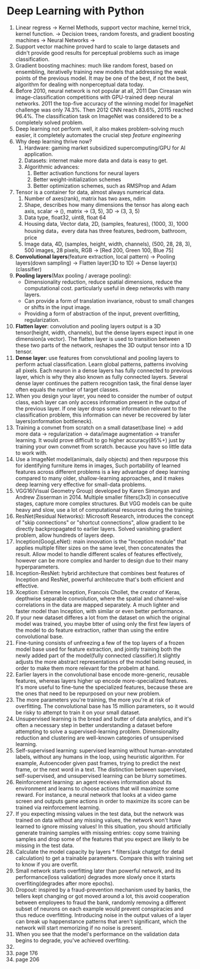 # Deep Learning with Python

1. Linear regress -> Kernel Methods, support vector machine, kernel trick, kernel function. -> Decision trees, random forests, and gradient boosting machines -> Neural Networks ->
2. Support vector machine proved hard to scale to large datasets and didn't provide good results for perceptual problems such as image classification.
3. Gradient boosting machines: much like random forest, based on ensembling, iterativelly training new models that addressing the weak points of the previous model. It may be one of the best, if not the best, algorithm for dealing with nonperceptual data today.
4. Before 2010, neural network is not popular at all, 2011 Dan Cireasan win image-classification competitions with GPU-trained deep neural networks. 2011 the top-five accuracy of the winning model for ImageNet challenge was only 74.3%. Then 2012 CNN reach 83.6%, 20115 reached 96.4%. The classification task on ImageNet was considered to be a completely solved problem.
5. Deep learning not perform well, it also makes problem-solving much easier, it completely automates the crucial step *feature engineering*
6. Why deep learning thrive now? 
    1. Hardware: gaming market subsidized supercomputing/GPU for AI application.
    2. Datasets: internet make more data and data is easy to get.  
    3. Algorithmic advances:
        1. Better activation functions for neural layers
        2. Better weight-initialization schemes
        3. Better optimization schemes, such as RMSProp and Adam
7. Tensor is a container for data, almost always numerical data. 
    1. Number of axes(rank), matrix has two axes, ndim
    2. Shape, describes how many dimensions the tensor has along each axis, scalar -> (), matrix -> (3, 5), 3D -> (3, 3, 5)
    3. Data type, float32, uint8, float 64
    4. Housing data, Vector data, 2D, (samples, features), (1000, 3), 1000 housing data，every data has three features, bedroom, bathroom, price
    5. Image data, 4D, (samples, height, width, channels), (500, 28, 28, 3), 500 images, 28 pixels, RGB -> [Red 200, Green 100, Blue 75]
9. **Convolutional layers**(feature extraction, local pattern) -> Pooling layers(down sampling) -> Flatten layer(3D to 1D) -> Dense layer(s)(classifier)
10. **Pooling layers**(Max pooling / average pooling): 
     - Dimensionality reduction, reduce spatial dimensions, reduce the computational cost. particularly useful in deep networks with many layers. 
     - Can provide a form of translation invariance, robust to small changes or shifts in the input image.
     - Providing a form of abstraction of the input, prevent overfitting, regularization. 
11. **Flatten layer**: convolution and pooling layers output is a 3D tensor(height, width, channels), but the dense layers expect input in one dimension(a vector). The flatten layer is used to transition between these two parts of the network, reshapes the 3D output tensor into a 1D tensor.
12. **Dense layer**: use features from convolutional and pooling layers to perform actual classification. Learn global patterns, patterns involving all pixels. Each neuron in a dense layers has fully connected to previous layer, which is why they also known as fully connected layers. Several dense layer continues the pattern recognition task, the final dense layer often equals the number of target classes. 
13. When you design your layer, you need to consider the number of output class, each layer can only access information present in the output of the previous layer. If one layer drops some information relevant to the classification problem, this information can never be recovered by later layers(onformation bottleneck).
14. Training a convnet from scratch on a small dataset(base line) -> add more data -> regularization -> data/image augmentation -> transfer learning. It would prove difficult to go higher accuracy(85%+) just by training your own convnet from scratch. because you have so little data to work with. 
15. Use a ImageNet model(animals, daily objects) and then repurpose this for identifying furniture items in images, Such portability of learned features across different problems is a key advantage of deep learning compared to many older, shallow-learning approaches, and it makes deep learning very effective for small-data problems. 
16. VGG16(Visual Geometry Group) developed by Karen Simonyan and Andrew Zisserman in 2014. Multiple smaller filters(3x3) in consecutive stages, capture more complex structures. But VGG models can be quite heavy and slow, use a lot of computational resources during the training.
17. ResNet(Residual Networks): Microsoft Research, introduces the concept of "skip connections" or "shortcut connections", allow gradient to be directly backpropagated to earlier layers. Solved vanishing gradient problem, allow hundreds of layers deep. 
18. Inception(GoogLeNet): main innovation is the "Inception module" that applies multiple filter sizes on the same level, then concatenates the result. Allow model to handle different scales of features effectively, however can be more complex and harder to design due to their many hyperparameters. 
19.  Inception-ResNet: hybrid architecture that combines best features of Inception and ResNet, powerful architecutre that's both efficient and effective.
20.  Xception: Extreme Inception, Francois Chollet, the creator of Keras, depthwise separable convolution, where the spatial and channel-wise correlations in the data are mapped separately. A much lighter and faster model than Inception, with similar or even better performance. 
21. If your new dataset differes a lot from the dataset on which the original model was trained, you maybe btter of using only the first few layers of the model to do feature extraction, rather than using the entire convolutional base. 
22. Fine-tuning consists of unfreezing a few of the top layers of a frozen model base used for feature extraction, and jointly training both the newly added part of the model(fully connected classifier).It slightly adjusts the more abstract representations of the model being reused, in order to make them more relevant for the probelm at hand. 
23. Earlier layers in the convolutional base encode more-generic, reusable features, whereas layers higher up encode more-specialized features. It's more useful to fine-tune the specialized features, because these are the ones that need to be repurposed on your new problem. 
24. The more parameters you're training, the more you're at risk of overfitting. The convolutional base has 15 million parameters, so it would be risky to attempt to train it on your small dataset. 
25. Unsupervised learning is the bread and butter of data analytics, and it's often a necessary step in better understanding a dataset before attempting to solve a supervised-learning problem. Dimensionality reduction and clustering are well-known categories of unsupervised learning.
26. Self-supervised learning: supervised learning without human-annotated labels, without any humans in the loop, using heuristic algorithm. For example, Autoencoder given past frames, trying to predict the next frame, or the next word in a text. The distinction between supervised, self-supervised, and unsupervised learning can be blurry sometimes.
27. Reinforcement learning: an agent receives information about its environment and learns to choose actions that will maximize some reward. For instance, a neural network that looks at a video game screen and outputs game actions in order to maximize its score can be trained via reinforcement learning. 
28. If you expecting missing values in the test data, but the network was trained on data without any missing values, the network won't have learned to ignore missing values! In this situation, you should artificially generate training samples with missing entries: copy some training samples and drop some of the features that you expect are likely to be missing in the test data.
29. Calculate the model capacity by layers * filters(ask chatgpt for detail calculation) to get a trainable parameters. Compare this with training set to know if you are overfit. 
30. Small network starts overfitting later than powerful network, and its performance(loss validation) degrades more slowly once it starts overfiting(degrades after more epochs).
31. Dropout: inspired by a fraud-prevention mechanism used by banks, the tellers kept changing or got moved around a lot, this avoid cooperation between employees to fraud the bank, randomly removing a different subset of neurons on each example would prevent conspiracies and thus reduce overfitting. Introducing noise in the output values of a layer can break up happenstance patterns that aren't significant, which the network will start memorizing if no noise is present. 
32. When you see that the model's performance on the validation data begins to degrade, you've achieved overfiting. 
33. 
34. page 176
35. page 206

